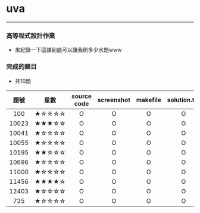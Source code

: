 # uva
---
### 高等程式設計作業
- 來紀錄一下這課到底可以讓我刷多少水題www

### 完成的題目
- 共10題

| 題號 | 星數 | source code | screenshot | makefile | solution.txt |
| :--------: | :--------: | :--------: | :--------: | :--------: | :--------: |
| 100 | ★☆☆☆☆ | O | O | O | O |
| 10023 | ★★★☆☆ | O | O | O | O |
| 10041 | ★☆☆☆☆ | O | O | O | O |
| 10055 | ★☆☆☆☆ | O | O | O | O |
| 10195 | ★★☆☆☆ | O | O | O | O |
| 10696 | ★☆☆☆☆ | O | O | O | O |
| 11000 | ★☆☆☆☆ | O | O | O | O |
| 11456 | ★★★★☆ | O | O | O | O |
| 12403 | ★☆☆☆☆ | O | O | O | O |
| 725 | ★☆☆☆☆ | O | O | O | O |
